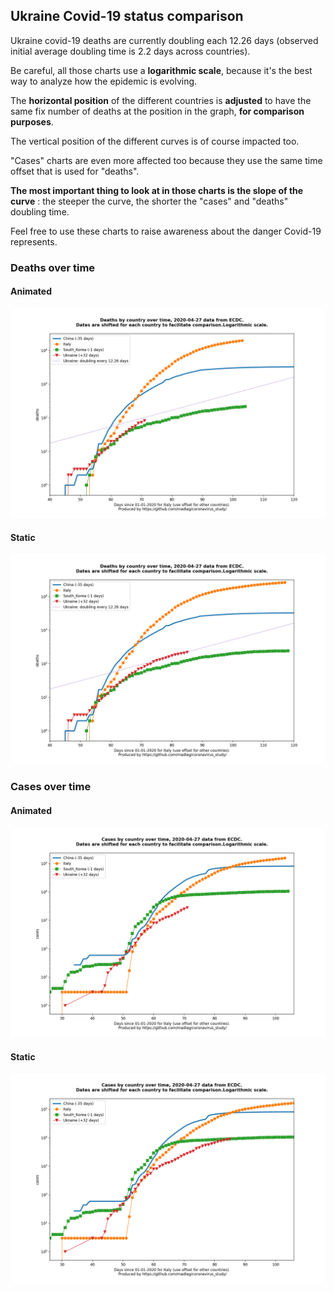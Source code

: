 ## Ukraine Covid-19 status comparison 

Ukraine covid-19 deaths are currently doubling each 12.26 days (observed initial average doubling time is 2.2 days across countries).



Be careful, all those charts use a **logarithmic scale**, because it's the best way to analyze how the epidemic is evolving.
 
The **horizontal position** of the different countries is **adjusted** to have the same fix number of deaths at the position in the graph, **for comparison purposes**.

The vertical position of the different curves is of course impacted too.

"Cases" charts are even more affected too because they use the same time offset that is used for "deaths".

**The most important thing to look at in those charts is the slope of the curve** : the steeper the curve, the shorter the "cases" and "deaths" doubling time.

Feel free to use these charts to raise awareness about the danger Covid-19 represents. 


 
### Deaths over time
 
#### Animated
![Ukraine covid-19 deaths animated chart](https://raw.githubusercontent.com/madlag/coronavirus_study/master/notebooks/graphs/2020-04-27/countries/Ukraine/2020-04-27_Ukraine_deaths.gif "Ukraine covid-19 deaths animated chart")   
 
#### Static
![Ukraine covid-19 deaths static chart](https://raw.githubusercontent.com/madlag/coronavirus_study/master/notebooks/graphs/2020-04-27/countries/Ukraine/2020-04-27_Ukraine_deaths.png "Ukraine covid-19 deaths static chart")   

 
### Cases over time
 
#### Animated
![Ukraine covid-19 cases animated chart](https://raw.githubusercontent.com/madlag/coronavirus_study/master/notebooks/graphs/2020-04-27/countries/Ukraine/2020-04-27_Ukraine_cases.gif "Ukraine covid-19 cases animated chart")   
 
#### Static
![Ukraine covid-19 cases static chart](https://raw.githubusercontent.com/madlag/coronavirus_study/master/notebooks/graphs/2020-04-27/countries/Ukraine/2020-04-27_Ukraine_cases.png "Ukraine covid-19 cases static chart")   

